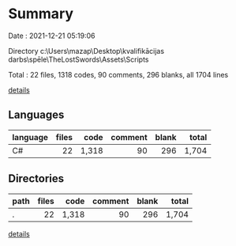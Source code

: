 # Summary

Date : 2021-12-21 05:19:06

Directory c:\Users\mazap\Desktop\kvalifikācijas darbs\spēle\TheLostSwords\Assets\Scripts

Total : 22 files,  1318 codes, 90 comments, 296 blanks, all 1704 lines

[details](details.md)

## Languages
| language | files | code | comment | blank | total |
| :--- | ---: | ---: | ---: | ---: | ---: |
| C# | 22 | 1,318 | 90 | 296 | 1,704 |

## Directories
| path | files | code | comment | blank | total |
| :--- | ---: | ---: | ---: | ---: | ---: |
| . | 22 | 1,318 | 90 | 296 | 1,704 |

[details](details.md)